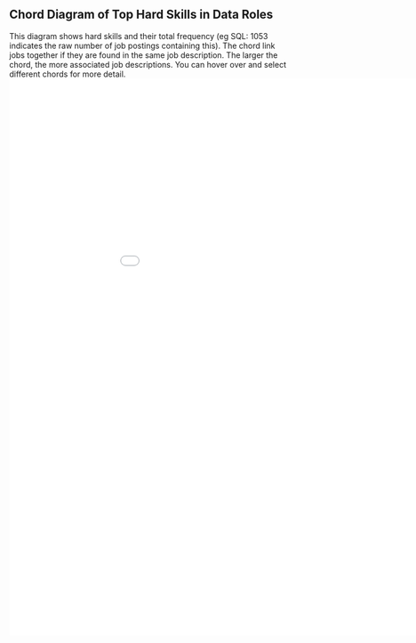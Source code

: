 <div>
<h2>
  Chord Diagram of Top Hard Skills in Data Roles
</h2>
  This diagram shows hard skills and their total frequency (eg SQL: 1053 indicates the raw number of job postings containing this). The chord link jobs together if they are found in the same job description. The larger the chord, the more associated job descriptions. You can hover over and select different chords for more detail.
  
</div>

<iframe width = "1000" height="1000" seamless frameborder="0" scrolling = "no" src="./images/hard_skills_chord.html"></iframe>
